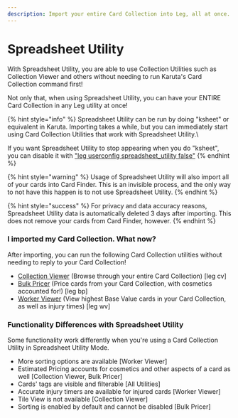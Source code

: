 ```yaml
---
description: Import your entire Card Collection into Leg, all at once.
---
```


# Spreadsheet Utility

With Spreadsheet Utility, you are able to use Collection Utilities such as Collection Viewer and others without needing to run Karuta's Card Collection command first!

Not only that, when using Spreadsheet Utility, you can have your ENTIRE Card Collection in any Leg utility at once!

{% hint style="info" %}
Spreadsheet Utility can be run by doing "ksheet" or equivalent in Karuta. Importing takes a while, but you can immediately start using Card Collection Utilities that work with Spreadsheet Utility.\


If you want Spreadsheet Utility to stop appearing when you do "ksheet", you can disable it with ["leg userconfig spreadsheet\_utility false"](../../bot-management/user-feature-configuration/list-of-user-configurable-features/spreadsheet\_utility.md)
{% endhint %}

{% hint style="warning" %}
Usage of Spreadsheet Utility will also import all of your cards into Card Finder. This is an invisible process, and the only way to not have this happen is to not use Spreadsheet Utility.
{% endhint %}

{% hint style="success" %}
For privacy and data accuracy reasons, Spreadsheet Utility data is automatically deleted 3 days after importing. This does not remove your cards from Card Finder, however.
{% endhint %}

### I imported my Card Collection. What now?

After importing, you can run the following Card Collection utilities without needing to reply to your Card Collection!

* [Collection Viewer](collection-viewer.md) (Browse through your entire Card Collection) \[leg cv]
* [Bulk Pricer](bulk-pricer.md) (Price cards from your Card Collection, with cosmetics accounted for!) \[leg bp]
* [Worker Viewer](worker-viewer.md) (View highest Base Value cards in your Card Collection, as well as injury times) \[leg wv]

### Functionality Differences with Spreadsheet Utility

Some functionality work differently when you're using a Card Collection Utility in Spreadsheet Utility Mode.

* More sorting options are available \[Worker Viewer]
* Estimated Pricing accounts for cosmetics and other aspects of a card as well \[Collection Viewer, Bulk Pricer]
* Cards' tags are visible and filterable \[All Utilities]
* Accurate injury timers are available for injured cards \[Worker Viewer]
* Tile View is not available \[Collection Viewer]
* Sorting is enabled by default and cannot be disabled \[Bulk Pricer]
